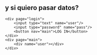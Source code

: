 ## y si quiero pasar datos?

```
<div page="login">
    <input type="text" name="user"/>
    <input type="password" name="pass"/>
    <button nav="main">LOG IN</button>
</div>
<div page="main">
    <div name="user"></div>
</div>
```